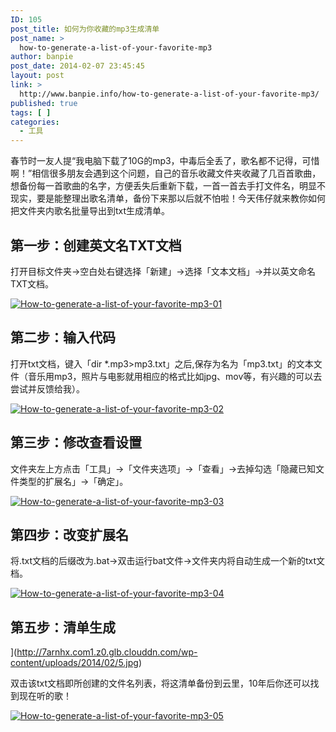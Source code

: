 ```yaml
---
ID: 105
post_title: 如何为你收藏的mp3生成清单
post_name: >
  how-to-generate-a-list-of-your-favorite-mp3
author: banpie
post_date: 2014-02-07 23:45:45
layout: post
link: >
  http://www.banpie.info/how-to-generate-a-list-of-your-favorite-mp3/
published: true
tags: [ ]
categories:
  - 工具
---
```

春节时一友人提“我电脑下载了10G的mp3，中毒后全丢了，歌名都不记得，可惜啊！”相信很多朋友会遇到这个问题，自己的音乐收藏文件夹收藏了几百首歌曲，想备份每一首歌曲的名字，方便丢失后重新下载，一首一首去手打文件名，明显不现实，要是能整理出歌名清单，备份下来那以后就不怕啦！今天伟仔就来教你如何把文件夹内歌名批量导出到txt生成清单。

## 第一步：创建英文名TXT文档

打开目标文件夹->空白处右键选择「新建」->选择「文本文档」->并以英文命名TXT文档。

[![How-to-generate-a-list-of-your-favorite-mp3-01][1]][1]

## 第二步：输入代码

打开txt文档，键入「dir *.mp3>mp3.txt」之后,保存为名为「mp3.txt」的文本文件（音乐用mp3，照片与电影就用相应的格式比如jpg、mov等，有兴趣的可以去尝试并反馈给我）。

[![How-to-generate-a-list-of-your-favorite-mp3-02][2]][2]

## 第三步：修改查看设置

文件夹左上方点击「工具」->「文件夹选项」->「查看」->去掉勾选「隐藏已知文件类型的扩展名」->「确定」。

[![How-to-generate-a-list-of-your-favorite-mp3-03][3]][3]

## 第四步：改变扩展名

将.txt文档的后缀改为.bat->双击运行bat文件->文件夹内将自动生成一个新的txt文档。

[![How-to-generate-a-list-of-your-favorite-mp3-04][4]][4]

## 第五步：清单生成

](http://7arnhx.com1.z0.glb.clouddn.com/wp-content/uploads/2014/02/5.jpg)

双击该txt文档即所创建的文件名列表，将这清单备份到云里，10年后你还可以找到现在听的歌！

[![How-to-generate-a-list-of-your-favorite-mp3-05][5]][5]

 [1]: http://www.banpie.info/wp-content/uploads/2018/11/1.jpg
 [2]: http://7arnhx.com1.z0.glb.clouddn.com/wp-content/uploads/2014/02/2.jpg
 [3]: http://7arnhx.com1.z0.glb.clouddn.com/wp-content/uploads/2014/02/3.jpg
 [4]: http://7arnhx.com1.z0.glb.clouddn.com/wp-content/uploads/2014/02/4.jpg
 [5]: http://7arnhx.com1.z0.glb.clouddn.com/wp-content/uploads/2014/02/5.jpg